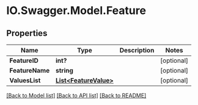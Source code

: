 # IO.Swagger.Model.Feature
## Properties

Name | Type | Description | Notes
------------ | ------------- | ------------- | -------------
**FeatureID** | **int?** |  | [optional] 
**FeatureName** | **string** |  | [optional] 
**ValuesList** | [**List&lt;FeatureValue&gt;**](FeatureValue.md) |  | [optional] 

[[Back to Model list]](../README.md#documentation-for-models) [[Back to API list]](../README.md#documentation-for-api-endpoints) [[Back to README]](../README.md)


